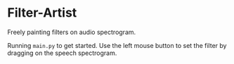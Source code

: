 # Filter-Artist
 Freely painting filters on audio spectrogram.

 Running `main.py` to get started. Use the left mouse button to set the filter by dragging on the speech spectrogram. 
